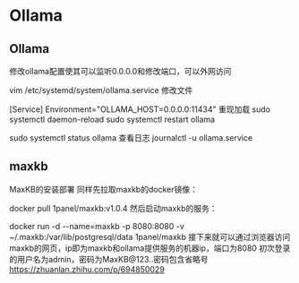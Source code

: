 # Ollama

## Ollama
修改ollama配置使其可以监听0.0.0.0和修改端口，可以外网访问

vim /etc/systemd/system/ollama.service
修改文件

[Service]
Environment="OLLAMA_HOST=0.0.0.0:11434"
重现加载
sudo systemctl daemon-reload
sudo systemctl restart ollama

sudo systemctl status ollama
查看日志
journalctl -u ollama.service


## maxkb

MaxKB的安装部署
同样先拉取maxkb的docker镜像：

docker pull 1panel/maxkb:v1.0.4
然后启动maxkb的服务：

docker run -d --name=maxkb -p 8080:8080 -v ~/.maxkb:/var/lib/postgresql/data 1panel/maxkb
接下来就可以通过浏览器访问maxkb的网页，ip即为maxkb和ollama提供服务的机器ip，端口为8080
初次登录的用户名为admin，密码为MaxKB@123..密码包含省略号
https://zhuanlan.zhihu.com/p/694850029